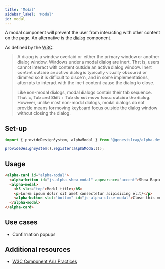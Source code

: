 ```yaml
---
title: 'Modal'
sidebar_label: 'Modal'
id: modal
---
```


A modal component will prevent the user from interacting with other content on the page. An alternative is the [dialog](/front-end/web-components/interaction/dialog/) component.

As defined by the [W3C](https://w3c.github.io/aria-practices/#dialog_modal):

> A dialog is a window overlaid on either the primary window or another dialog window. Windows under a modal dialog are inert. That is, users cannot interact with content outside an active dialog window. Inert content outside an active dialog is typically visually obscured or dimmed so it is difficult to discern, and in some implementations, attempts to interact with the inert content cause the dialog to close.
>
> Like non-modal dialogs, modal dialogs contain their tab sequence. That is, Tab and Shift + Tab do not move focus outside the dialog. However, unlike most non-modal dialogs, modal dialogs do not provide means for moving keyboard focus outside the dialog window without closing the dialog.

## Set-up

```ts
import { provideDesignSystem, alphaModal } from '@genesislcap/alpha-design-system';

provideDesignSystem().register(alphaModal());
```

## Usage

```html
<alpha-card id="alpha-modal">
  <alpha-button id="js-alpha-show-modal" appearance="accent">Show Rapid Modal</alpha-button>
  <alpha-modal>
    <h5 slot="top">Modal title</h5>
    <p>Lorem ipsum dolor sit amet consectetur adipisicing elit/</p>
    <alpha-button slot="bottom" id="js-alpha-close-modal">Close this modal</alpha-button>
  </alpha-modal>
</alpha-card>
```

## Use cases

* Confirmation popups

## Additional resources

- [W3C Component Aria Practices](https://w3c.github.io/aria-practices/#dialog_modal)